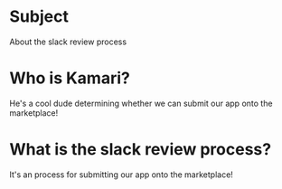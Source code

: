 # Subject
About the slack review process

# Who is Kamari?
He's a cool dude determining whether we can submit our app onto the marketplace!

# What is the slack review process?
It's an process for submitting our app onto the marketplace!